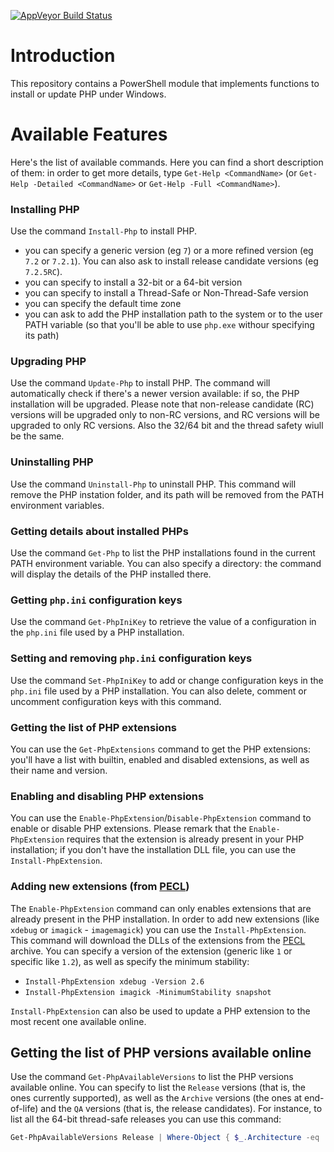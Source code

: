 [![AppVeyor Build Status](https://ci.appveyor.com/api/projects/status/github/mlocati/powershell-php?branch=master&svg=true)](https://ci.appveyor.com/project/mlocati/powershell-php)

# Introduction

This repository contains a PowerShell module that implements functions to install or update PHP under Windows.

# Available Features


Here's the list of available commands. Here you can find a short description of them: in order to get more details, type `Get-Help <CommandName>` (or `Get-Help -Detailed <CommandName>` or `Get-Help -Full <CommandName>`). 

### Installing PHP

Use the command `Install-Php` to install PHP.
- you can specify a generic version (eg `7`) or a more refined version (eg `7.2` or `7.2.1`). You can also ask to install release candidate versions (eg `7.2.5RC`).
- you can specify to install a 32-bit or a 64-bit version
- you can specify to install a Thread-Safe or Non-Thread-Safe version
- you can specify the default time zone
- you can ask to add the PHP installation path to the system or to the user PATH variable (so that you'll be able to use `php.exe` withour specifying its path)

### Upgrading PHP

Use the command `Update-Php` to install PHP.
The command will automatically check if there's a newer version available: if so, the PHP installation will be upgraded.
Please note that non-release candidate (RC) versions will be upgraded only to non-RC versions, and RC versions will be upgraded to only RC versions.
Also the 32/64 bit and the thread safety wiull be the same.

### Uninstalling PHP

Use the command `Uninstall-Php` to uninstall PHP.
This command will remove the PHP instation folder, and its path will be removed from the PATH environment variables.

### Getting details about installed PHPs

Use the command `Get-Php` to list the PHP installations found in the current PATH environment variable.
You can also specify a directory: the command will display the details of the PHP installed there.

### Getting `php.ini` configuration keys

Use the command `Get-PhpIniKey` to retrieve the value of a configuration in the `php.ini` file used by a PHP installation.

### Setting and removing `php.ini` configuration keys

Use the command `Set-PhpIniKey` to add or change configuration keys in the `php.ini` file used by a PHP installation.
You can also delete, comment or uncomment configuration keys with this command.

### Getting the list of PHP extensions

You can use the `Get-PhpExtensions` command to get the PHP extensions: you'll have a list with builtin, enabled and disabled extensions, as well as their name and version.

### Enabling and disabling PHP extensions

You can use the `Enable-PhpExtension`/`Disable-PhpExtension` command to enable or disable PHP extensions.
Please remark that the `Enable-PhpExtension` requires that the extension is already present in your PHP installation; if you don't have the installation DLL file, you can use the `Install-PhpExtension`. 

### Adding new extensions (from [PECL](https://pecl.php.net/)) 

The `Enable-PhpExtension` command can only enables extensions that are already present in the PHP installation.
In order to add new extensions (like `xdebug` or `imagick` - `imagemagick`) you can use the `Install-PhpExtension`.
This command will download the DLLs of the extensions from the [PECL](https://pecl.php.net/) archive.
You can specify a version of the extension (generic like `1` or specific like `1.2`), as well as specify the minimum stability:
- `Install-PhpExtension xdebug -Version 2.6`
- `Install-PhpExtension imagick -MinimumStability snapshot`

`Install-PhpExtension` can also be used to update a PHP extension to the most recent one available online.

## Getting the list of PHP versions available online

Use the command `Get-PhpAvailableVersions` to list the PHP versions available online.
You can specify to list the `Release` versions (that is, the ones currently supported), as well as the `Archive` versions (the ones at end-of-life) and the `QA` versions (that is, the release candidates).
For instance, to list all the 64-bit thread-safe releases you can use this command:
```powershell
Get-PhpAvailableVersions Release | Where-Object { $_.Architecture -eq 'x64' -and $_.ThreadSafe -eq $true }
```